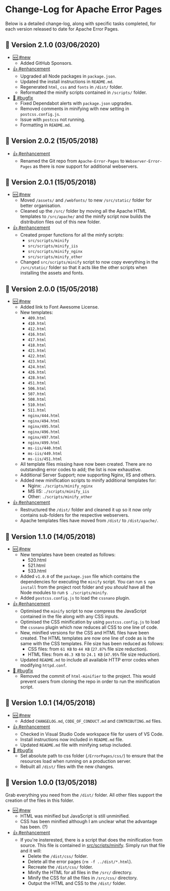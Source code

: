 # Change-Log for Apache Error Pages

Below is a detailed change-log, along with specific tasks completed, for each version released to date for Apache Error Pages.

## :rocket: Version 2.1.0 (03/06/2020)

- [:new: #new](#new)
  - Added GitHub Sponsors.
- [:+1: #enhancement](#enhancement)
  - Upgraded all Node packages in `package.json`.
  - Updated the install instructions in `README.md`.
  - Regenerated `html`, `css` and `fonts` in `/dist/` folder.
  - Reformatted the minify scripts contained in `/scripts/` folder.
- [:bug: #bugfix](#bugfix)
  - Fixed Dependabot alerts with `package.json` upgrades.
  - Removed comments in minifying with new setting in `postcss.config.js`.
  - Issue with `postcss` not running.
  - Formatting in `README.md`.

## :rocket: Version 2.0.2 (15/05/2018)

- [:+1: #enhancement](#enhancement)
  - Renamed the Git repo from `Apache-Error-Pages` to `Webserver-Error-Pages` as there is now support for additional webservers.

## :rocket: Version 2.0.1 (15/05/2018)

- [:new: #new](#new)
  - Moved `/assets/` and `/webfonts/` to new `/src/static/` folder for better organisation.
  - Cleaned up the `/src/` folder by moving all the Apache HTML templates to `/src/apache/` and the minify script now builds the distribution files out of this new folder.
- [:+1: #enhancement](#enhancement)
  - Created proper functions for all the minfy scripts:
    - `src/scripts/minify`
    - `src/scripts/minify_iis`
    - `src/scripts/minify_nginx`
    - `src/scripts/minify_other`
  - Changed `src/scripts/minify` script to now copy everything in the `/src/static/` folder so that it acts like the other scripts when installing the assets and fonts.

## :rocket: Version 2.0.0 (15/05/2018)

- [:new: #new](#new)
  - Added link to Font Awesome License.
  - New templates:
    - `409.html`
    - `410.html`
    - `412.html`
    - `416.html`
    - `417.html`
    - `418.html`
    - `421.html`
    - `422.html`
    - `423.html`
    - `424.html`
    - `426.html`
    - `428.html`
    - `451.html`
    - `506.html`
    - `507.html`
    - `508.html`
    - `510.html`
    - `511.html`
    - `nginx/444.html`
    - `nginx/494.html`
    - `nginx/495.html`
    - `nginx/496.html`
    - `nginx/497.html`
    - `nginx/499.html`
    - `ms-iis/440.html`
    - `ms-iis/449.html`
    - `ms-iis/451.html`
  - All template files missing have now been created. There are no outstanding error codes to add; the list is now exhaustive.
  - Additional Server Support; now supporting Nginx, IIS and others.
  - Added new minification scripts to minify additional templates for:
    - Nginx: `./scripts/minify_nginx`
    - MS IIS: `./scripts/minify_iis`
    - Other: `./scripts/minify_other`
- [:+1: #enhancement](#enhancement)
  - Restructured the `/dist/` folder and cleaned it up so it now only contains sub-folders for the respective webservers.
  - Apache templates files have moved from `/dist/` to `/dist/apache/`.

## :rocket: Version 1.1.0 (14/05/2018)

- [:new: #new](#new)
  - New templates have been created as follows:
    - 520.html
    - 521.html
    - 533.html
  - Added `v1.0.0` of the `package.json` file which contains the dependencies for executing the `minify` script. You can run `$ npm install` from the project root folder and you _should_ have all the Node modules to run `$ ./scripts/minify`.
  - Added `postcss.config.js` to load the `cssnano` plugin.
- [:+1: #enhancement](#enhancement)
  - Optimised the `minify` script to now compress the JavaScript contained in the file along with any CSS inputs.
  - Optimised the CSS minification by using `postcss.config.js` to load the `cssnano` plugin which now reduces all CSS to one line of code.
  - New, minified versions for the CSS and HTML files have been created. The HTML templates are now one line of code as is the same with the CSS templates. File size has been reduced as follows:
    - CSS files: from `61 KB` to `44 KB` (`27.87%` file size reduction).
    - HTML files: from `46.3 KB` to `24.1 KB` (`47.95%` file size reduction).
  - Updated `README.md` to include all available HTTP error codes when modifying `httpd.conf`.
- [:bug: #bugfix](#bugfix)
  - Removed the commit of `html-minifier` to the project. This would prevent users from cloning the repo in order to run the minification script.

## :rocket: Version 1.0.1 (14/05/2018)

- [:new: #new](#new)
  - Added `CHANGELOG.md`, `CODE_OF_CONDUCT.md` and `CONTRIBUTING.md` files.
- [:+1: #enhancement](#enhancement)
  - Checked in Visual Studio Code workspace file for users of VS Code.
  - Install instructions now included in `README.md` file.
  - Updated `README.md` file with minifying setup included.
- [:bug: #bugfix](#bugfix)
  - Set absolute path to css folder (`/ErrorPages/css/`) to ensure that the resources load when running on a production server.
  - Rebuilt all `/dist/` files with the new changes.

## :rocket: Version 1.0.0 (13/05/2018)

Grab everything you need from the `/dist/` folder. All other files support the creation of the files in this folder.

- [:new: #new](#new)
  - HTML was minified but JavaScript is still unminified.
  - CSS has been minified although I am unclear what the advantage has been. (?)
- [:+1: #enhancement](#enhancement)
  - If you're insterested, there is a script that does the minification from source. This file is contained in [src/scripts/minify][script]. Simply run that file and it will:
    - Delete the `/dist/css/` folder.
    - Delete all the error pages (`rm -f ../dist/*.html`).
    - Recreate the `/dist/css/` folder.
    - Minify the HTML for all files in the `/src/` directory.
    - Minify the CSS for all the files in `/src/css/` directory.
    - Output the HTML and CSS to the `/dist/` folder.

[script]: src/scripts/minify
